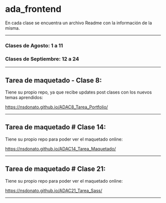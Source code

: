 # ada_frontend

En cada clase se encuentra un archivo Readme con la información de la misma.

--------------------------------------------------------------------------------------------------------------

### Clases de Agosto: 1 a 11
### Clases de Septiembre: 12 a 24

--------------------------------------------------------------------------------------------------------------

## Tarea de maquetado - Clase 8: 

Tiene su propio repo, ya que recibe updates post clases con los nuevos temas aprendidos:

https://nsdonato.github.io/ADAC8_Tarea_Portfolio/

--------------------------------------------------------------------------------------------------------------

## Tarea de maquetado # Clase 14: 

Tiene su propio repo para poder ver el maquetado online:

https://nsdonato.github.io/ADAC14_Tarea_Maquetado/

--------------------------------------------------------------------------------------------------------------

## Tarea de maquetado # Clase 21: 

Tiene su propio repo para poder ver el maquetado online:

https://nsdonato.github.io/ADAC21_Tarea_Sass/

--------------------------------------------------------------------------------------------------------------
